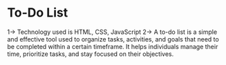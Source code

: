 # To-Do List 
1-> Technology used is HTML, CSS, JavaScript
2-> A to-do list is a simple and effective tool used to organize tasks, activities, and goals that need to be completed within a certain timeframe. It helps individuals manage their time, prioritize tasks, and stay focused on their objectives. 
  
